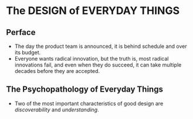 # The DESIGN of EVERYDAY THINGS
## Perface
- The day the product team is announced, it is behind schedule and over its budget.
- Everyone wants radical innovation, but the truth is, most radical innovations fail,
    and even when they do succeed, it can take multiple decades before they are accepted.
## The Psychopathology of Everyday Things
- Two of the most important characteristics of good design are *discoverability* and *understanding*.


